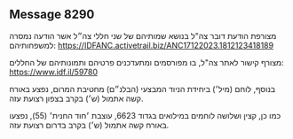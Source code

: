 ## Message 8290

מצורפת הודעת דובר צה"ל בנושא שמותיהם של שני חללי צה״ל אשר הודעה נמסרה למשפחותיהם: https://IDFANC.activetrail.biz/ANC17122023.1812123418189

מצורף קישור לאתר צה"ל, בו מפורסמים ומתעדכנים פרטיהם ותמונותיהם של החללים:
https://www.idf.il/59780

בנוסף, לוחם (מיל׳) ביחידת הניוד המבצעי (הבלנ״ם) מחטיבת המרום, נפצע באורח קשה אתמול (ש׳) בקרב בצפון רצועת עזה.

כמו כן, קצין ושלושה לוחמים במילואים בגדוד 6623, עוצבת ׳חוד החנית׳ (55), נפצעו באורח קשה אתמול (ש׳) בקרב בדרום רצועת עזה.

